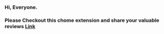 ### Hi, Everyone.

### Please Checkout this chome extension and share your valuable reviews [Link](https://chrome.google.com/webstore/detail/weather-tracker/onjkdpaohoakdfepjkonohdjdiopncim?hl=en-GB&authuser=0)

